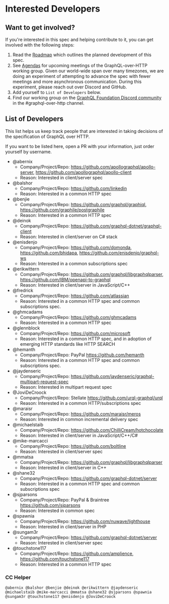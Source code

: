 # Interested Developers

## Want to get involved?

If you're interested in this spec and helping contribute to it, you can get
involved with the following steps:

1. Read the [Roadmap](ROADMAP.md) which outlines the planned development of this
   spec.
2. See [Agendas](working-group/agendas) for upcoming meetings of the
   GraphQL-over-HTTP working group. Given our world-wide span over many
   timezones, we are doing an experiment of attempting to advance the spec with
   fewer meetings and more asynchronous communication. During this experiment,
   please reach out over Discord and GitHub.
3. Add yourself to `List of Developers` below.
4. Find our working group on the
   [GraphQL Foundation Discord community](https://discord.graphql.org) in the
   #graphql-over-http channel.

## List of Developers

This list helps us keep track people that are interested in taking decisions of
the specification of GraphQL over HTTP.

If you want to be listed here, open a PR with your information, just order
yourself by username.

- @abernix
  - Company/Project/Repo: https://github.com/apollographql/apollo-server,
    https://github.com/apollographql/apollo-client
  - Reason: Interested in client/server spec
- @balshor
  - Company/Project/Repo: https://github.com/linkedin
  - Reason: Interested in a common HTTP spec
- @benjie
  - Company/Project/Repo: https://github.com/graphql/graphiql,
    https://github.com/graphile/postgraphile
  - Reason: Interested in a common HTTP spec
- @deinok
  - Company/Project/Repo: https://github.com/graphql-dotnet/graphql-client
  - Reason: Interested in client/server on C# stack
- @enisdenjo
  - Company/Project/Repo: https://github.com/domonda,
    https://github.com/bhidapa, https://github.com/enisdenjo/graphql-ws
  - Reason: Interested in a common subscriptions spec
- @erikwittern
  - Company/Project/Repo: https://github.com/graphql/libgraphqlparser,
    https://github.com/IBM/openapi-to-graphql
  - Reason: Interested in client/server in JavaScript/C++
- @fredrick
  - Company/Project/Repo: https://github.com/atlassian
  - Reason: Interested in a common HTTP spec and common subscriptions spec.
- @ghmcadams
  - Company/Project/Repo: https://github.com/ghmcadams
  - Reason: Interested in a common HTTP spec
- @glennblock
  - Company/Project/Repo: https://github.com/microsoft
  - Reason: Interested in a common HTTP spec, and in adoption of emerging HTTP
    standards like HTTP SEARCH
- @hemanth
  - Company/Project/Repo: PayPal https://github.com/hemanth
  - Reason: Interested in a common HTTP spec and common subscriptions spec.
- @jaydenseric
  - Company/Project/Repo:
    https://github.com/jaydenseric/graphql-multipart-request-spec
  - Reason: Interested in multipart request spec
- @JoviDeCroock
  - Company/Project/Repo: Stellate https://github.com/urql-graphql/urql
  - Reason: Interested in a common HTTP/subscriptions spec
- @maraisr
  - Company/Project/Repo: https://github.com/maraisr/meros
  - Reason: Interested in common incremental delivery spec
- @michaelstaib
  - Company/Project/Repo: https://github.com/ChilliCream/hotchocolate
  - Reason: Interested in client/server in JavaScript/C++/C#
- @mike-marcacci
  - Company/Project/Repo: https://github.com/boltline
  - Reason: Interested in client/server spec
- @mmatsa
  - Company/Project/Repo: https://github.com/graphql/libgraphqlparser
  - Reason: Interested in client/server in C++
- @shane32
  - Company/Project/Repo: https://github.com/graphql-dotnet/server
  - Reason: Interested in a common HTTP spec and common subscriptions spec
- @sjparsons
  - Company/Project/Repo: PayPal & Braintree https://github.com/sjparsons
  - Reason: Interested in common spec
- @spawnia
  - Company/Project/Repo: https://github.com/nuwave/lighthouse
  - Reason: Interested in client/server in PHP
- @sungam3r
  - Company/Project/Repo: https://github.com/graphql-dotnet/server
  - Reason: Interested in client/server spec
- @touchstone117
  - Company/Project/Repo: https://github.com/amplience,
    https://github.com/touchstone117
  - Reason: Interested in a common HTTP spec

### CC Helper

`@abernix @balshor @benjie @deinok @erikwittern @jaydenseric @michaelstaib @mike-marcacci @mmatsa @shane32 @sjparsons @spawnia @sungam3r @touchstone117 @enisdenjo @JoviDeCroock`
